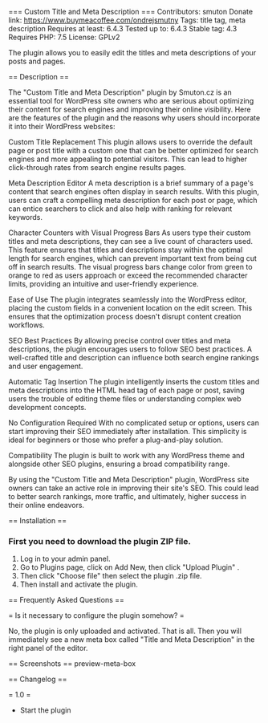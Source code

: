 === Custom Title and Meta Description ===
Contributors: smuton
Donate link: https://www.buymeacoffee.com/ondrejsmutny
Tags: title tag, meta description
Requires at least: 6.4.3
Tested up to: 6.4.3
Stable tag: 4.3
Requires PHP: 7.5
License: GPLv2

The plugin allows you to easily edit the titles and meta descriptions of your posts and pages.

== Description ==

The "Custom Title and Meta Description" plugin by Smuton.cz is an essential tool for WordPress site owners who are serious about optimizing their content for search engines and improving their online visibility. Here are the features of the plugin and the reasons why users should incorporate it into their WordPress websites:

Custom Title Replacement
This plugin allows users to override the default page or post title with a custom one that can be better optimized for search engines and more appealing to potential visitors. This can lead to higher click-through rates from search engine results pages.

Meta Description Editor
A meta description is a brief summary of a page's content that search engines often display in search results. With this plugin, users can craft a compelling meta description for each post or page, which can entice searchers to click and also help with ranking for relevant keywords.

Character Counters with Visual Progress Bars
As users type their custom titles and meta descriptions, they can see a live count of characters used. This feature ensures that titles and descriptions stay within the optimal length for search engines, which can prevent important text from being cut off in search results. The visual progress bars change color from green to orange to red as users approach or exceed the recommended character limits, providing an intuitive and user-friendly experience.

Ease of Use
The plugin integrates seamlessly into the WordPress editor, placing the custom fields in a convenient location on the edit screen. This ensures that the optimization process doesn't disrupt content creation workflows.

SEO Best Practices
By allowing precise control over titles and meta descriptions, the plugin encourages users to follow SEO best practices. A well-crafted title and description can influence both search engine rankings and user engagement.

Automatic Tag Insertion
The plugin intelligently inserts the custom titles and meta descriptions into the HTML head tag of each page or post, saving users the trouble of editing theme files or understanding complex web development concepts.

No Configuration Required
With no complicated setup or options, users can start improving their SEO immediately after installation. This simplicity is ideal for beginners or those who prefer a plug-and-play solution.

Compatibility
The plugin is built to work with any WordPress theme and alongside other SEO plugins, ensuring a broad compatibility range.

By using the "Custom Title and Meta Description" plugin, WordPress site owners can take an active role in improving their site's SEO. This could lead to better search rankings, more traffic, and ultimately, higher success in their online endeavors.


== Installation ==

### First you need to download the plugin ZIP file.  

1. Log in to your admin panel.   
2. Go to Plugins page, click on Add New, then click "Upload Plugin" .    
3. Then click "Choose file" then select the plugin .zip file. 
4. Then install and activate the plugin.   


== Frequently Asked Questions ==

= Is it necessary to configure the plugin somehow? =

No, the plugin is only uploaded and activated. That is all. Then you will immediately see a new meta box called "Title and Meta Description" in the right panel of the editor.


== Screenshots ==
preview-meta-box


== Changelog ==

= 1.0 =
* Start the plugin
